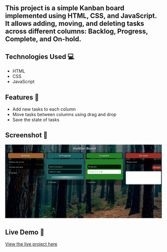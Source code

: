 ## This project is a simple Kanban board implemented using HTML, CSS, and JavaScript. It allows adding, moving, and deleting tasks across different columns: Backlog, Progress, Complete, and On-hold.

## Technologies Used 💻

- HTML
- CSS
- JavaScript

## Features 🎯

- Add new tasks to each column
- Move tasks between columns using drag and drop
- Save the state of tasks
## Screenshot 📸
![Kanban Board Screenshot](1.png)
## Live Demo 🚀 
[View the live project here](https://lambrugeorge.github.io/Drag-and-drop/)


